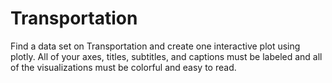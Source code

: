 # **Transportation**

Find a data set on Transportation and create one interactive plot using plotly. All of your axes, titles, subtitles, and captions must be labeled and all of the visualizations must be colorful and easy to read. 

